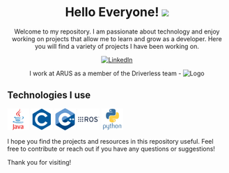 <div align="center">

# Hello Everyone! <img src="https://media.giphy.com/media/hvRJCLFzcasrR4ia7z/giphy.gif" width="30px">

Welcome to my repository. I am passionate about technology and enjoy working on projects that allow me to learn and grow as a developer. Here you will find a variety of projects I have been working on.

[![LinkedIn](https://img.shields.io/badge/LinkedIn-0077B5?style=for-the-badge&logo=linkedin&logoColor=white)](https://www.linkedin.com/in/your-linkedin-profile/)

</div>

<div align="center">
  I work at ARUS as a member of the Driverless team
  - <img src="https://images.squarespace-cdn.com/content/v1/5e45d3a8e509f61738454469/81e0d83b-0fa6-48d0-801b-1f0c1515d786/logo+arus+cuadrado+web.png" alt="Logo" width="50px">
</div>


## Technologies I use

<img src="https://raw.githubusercontent.com/devicons/devicon/6910f0503efdd315c8f9b858234310c06e04d9c0/icons/java/java-original-wordmark.svg" width="50px"> <img src="https://raw.githubusercontent.com/devicons/devicon/adfcb828580b7c3f3d1681c1a926c2e1113ac0ac/icons/c/c-plain.svg" width="50px"> <img src="https://raw.githubusercontent.com/devicons/devicon/master/icons/cplusplus/cplusplus-original.svg" width="50px"> <img src="https://raw.githubusercontent.com/devicons/devicon/master/icons/ros/ros-original-wordmark.svg" width="50px"> <img src="https://raw.githubusercontent.com/devicons/devicon/master/icons/python/python-original-wordmark.svg" width="50px">

I hope you find the projects and resources in this repository useful. Feel free to contribute or reach out if you have any questions or suggestions!

Thank you for visiting!

